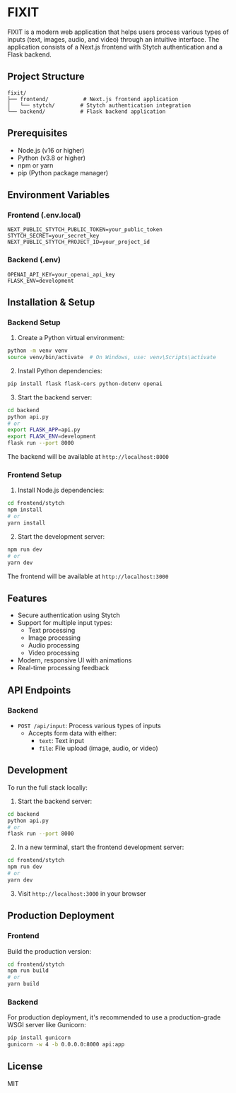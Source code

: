 # FIXIT

FIXIT is a modern web application that helps users process various types of inputs (text, images, audio, and video) through an intuitive interface. The application consists of a Next.js frontend with Stytch authentication and a Flask backend.

## Project Structure

```
fixit/
├── frontend/           # Next.js frontend application
│   └── stytch/        # Stytch authentication integration
└── backend/           # Flask backend application
```

## Prerequisites

- Node.js (v16 or higher)
- Python (v3.8 or higher)
- npm or yarn
- pip (Python package manager)

## Environment Variables

### Frontend (.env.local)
```
NEXT_PUBLIC_STYTCH_PUBLIC_TOKEN=your_public_token
STYTCH_SECRET=your_secret_key
NEXT_PUBLIC_STYTCH_PROJECT_ID=your_project_id
```

### Backend (.env)
```
OPENAI_API_KEY=your_openai_api_key
FLASK_ENV=development
```

## Installation & Setup

### Backend Setup

1. Create a Python virtual environment:
```bash
python -m venv venv
source venv/bin/activate  # On Windows, use: venv\Scripts\activate
```

2. Install Python dependencies:
```bash
pip install flask flask-cors python-dotenv openai
```

3. Start the backend server:
```bash
cd backend
python api.py
# or
export FLASK_APP=api.py
export FLASK_ENV=development
flask run --port 8000
```

The backend will be available at `http://localhost:8000`

### Frontend Setup

1. Install Node.js dependencies:
```bash
cd frontend/stytch
npm install
# or
yarn install
```

2. Start the development server:
```bash
npm run dev
# or
yarn dev
```

The frontend will be available at `http://localhost:3000`

## Features

- Secure authentication using Stytch
- Support for multiple input types:
  - Text processing
  - Image processing
  - Audio processing
  - Video processing
- Modern, responsive UI with animations
- Real-time processing feedback

## API Endpoints

### Backend

- `POST /api/input`: Process various types of inputs
  - Accepts form data with either:
    - `text`: Text input
    - `file`: File upload (image, audio, or video)

## Development

To run the full stack locally:

1. Start the backend server:
```bash
cd backend
python api.py
# or
flask run --port 8000
```

2. In a new terminal, start the frontend development server:
```bash
cd frontend/stytch
npm run dev
# or
yarn dev
```

3. Visit `http://localhost:3000` in your browser

## Production Deployment

### Frontend

Build the production version:
```bash
cd frontend/stytch
npm run build
# or
yarn build
```

### Backend

For production deployment, it's recommended to use a production-grade WSGI server like Gunicorn:
```bash
pip install gunicorn
gunicorn -w 4 -b 0.0.0.0:8000 api:app
```

## License

MIT